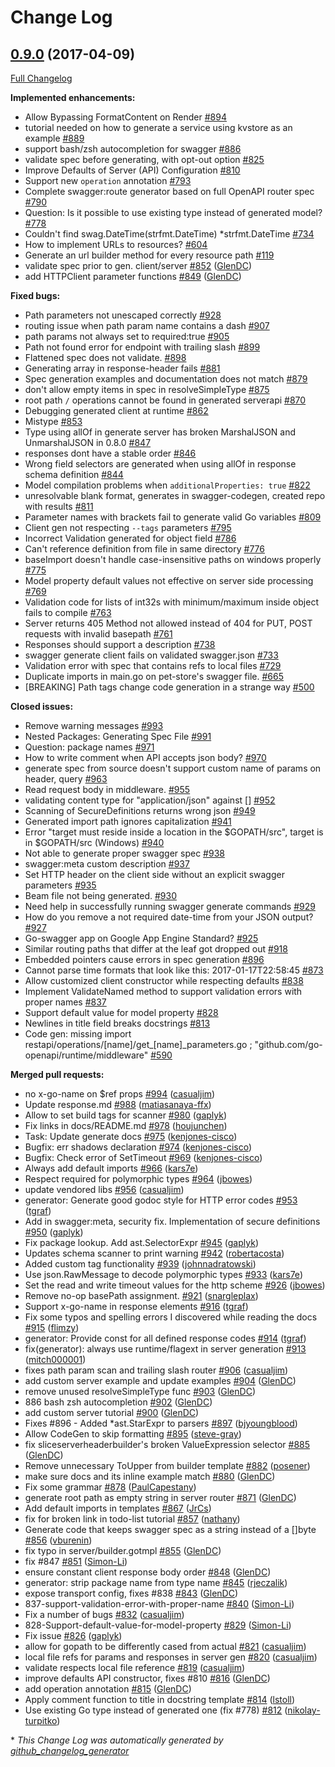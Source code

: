 # Change Log

## [0.9.0](https://github.com/joomcode/joompro-go-swagger/tree/0.9.0) (2017-04-09)
[Full Changelog](https://github.com/joomcode/joompro-go-swagger/compare/0.8.0...0.9.0)

**Implemented enhancements:**

- Allow Bypassing FormatContent on Render [\#894](https://github.com/joomcode/joompro-go-swagger/issues/894)
- tutorial needed on how to generate a service using kvstore as an example [\#889](https://github.com/joomcode/joompro-go-swagger/issues/889)
- support bash/zsh autocompletion for swagger [\#886](https://github.com/joomcode/joompro-go-swagger/issues/886)
- validate spec before generating, with opt-out option [\#825](https://github.com/joomcode/joompro-go-swagger/issues/825)
- Improve Defaults of Server \(API\) Configuration [\#810](https://github.com/joomcode/joompro-go-swagger/issues/810)
- Support new `operation` annotation [\#793](https://github.com/joomcode/joompro-go-swagger/issues/793)
- Complete swagger:route generator based on full OpenAPI router spec [\#790](https://github.com/joomcode/joompro-go-swagger/issues/790)
- Question: Is it possible to use existing type instead of generated model? [\#778](https://github.com/joomcode/joompro-go-swagger/issues/778)
- Couldn't find swag.DateTime\(strfmt.DateTime\) \*strfmt.DateTime [\#734](https://github.com/joomcode/joompro-go-swagger/issues/734)
- How to implement URLs to resources? [\#604](https://github.com/joomcode/joompro-go-swagger/issues/604)
- Generate an url builder method for every resource path [\#119](https://github.com/joomcode/joompro-go-swagger/issues/119)
- validate spec prior to gen. client/server [\#852](https://github.com/joomcode/joompro-go-swagger/pull/852) ([GlenDC](https://github.com/GlenDC))
- add HTTPClient parameter functions [\#849](https://github.com/joomcode/joompro-go-swagger/pull/849) ([GlenDC](https://github.com/GlenDC))

**Fixed bugs:**

- Path parameters not unescaped correctly [\#928](https://github.com/joomcode/joompro-go-swagger/issues/928)
- routing issue when path param name contains a dash [\#907](https://github.com/joomcode/joompro-go-swagger/issues/907)
- path params not always set to required:true [\#905](https://github.com/joomcode/joompro-go-swagger/issues/905)
- Path not found error for endpoint with trailing slash [\#899](https://github.com/joomcode/joompro-go-swagger/issues/899)
- Flattened spec does not validate. [\#898](https://github.com/joomcode/joompro-go-swagger/issues/898)
- Generating array in response-header fails [\#881](https://github.com/joomcode/joompro-go-swagger/issues/881)
- Spec generation examples and documentation does not match [\#879](https://github.com/joomcode/joompro-go-swagger/issues/879)
- don't allow empty items in spec in resolveSimpleType [\#875](https://github.com/joomcode/joompro-go-swagger/issues/875)
- root path `/` operations cannot be found in generated serverapi [\#870](https://github.com/joomcode/joompro-go-swagger/issues/870)
- Debugging generated client at runtime [\#862](https://github.com/joomcode/joompro-go-swagger/issues/862)
- Mistype [\#853](https://github.com/joomcode/joompro-go-swagger/issues/853)
- Type using allOf in generate server has broken MarshalJSON and UnmarshalJSON in 0.8.0 [\#847](https://github.com/joomcode/joompro-go-swagger/issues/847)
- responses dont have a stable order [\#846](https://github.com/joomcode/joompro-go-swagger/issues/846)
- Wrong field selectors are generated when using allOf in response schema definition [\#844](https://github.com/joomcode/joompro-go-swagger/issues/844)
- Model compilation problems when `additionalProperties: true` [\#822](https://github.com/joomcode/joompro-go-swagger/issues/822)
- unresolvable blank format, generates in swagger-codegen, created repo with results [\#811](https://github.com/joomcode/joompro-go-swagger/issues/811)
- Parameter names with brackets fail to generate valid Go variables [\#809](https://github.com/joomcode/joompro-go-swagger/issues/809)
- Client gen not respecting `--tags` parameters [\#795](https://github.com/joomcode/joompro-go-swagger/issues/795)
- Incorrect Validation generated for object field [\#786](https://github.com/joomcode/joompro-go-swagger/issues/786)
- Can't reference definition from file in same directory [\#776](https://github.com/joomcode/joompro-go-swagger/issues/776)
- baseImport doesn't handle case-insensitive paths on windows properly [\#775](https://github.com/joomcode/joompro-go-swagger/issues/775)
- Model property default values not effective on server side processing [\#769](https://github.com/joomcode/joompro-go-swagger/issues/769)
- Validation code for lists of int32s with minimum/maximum inside object fails to compile [\#763](https://github.com/joomcode/joompro-go-swagger/issues/763)
- Server returns 405 Method not allowed instead of 404 for PUT, POST requests with invalid basepath [\#761](https://github.com/joomcode/joompro-go-swagger/issues/761)
- Responses should support a description [\#738](https://github.com/joomcode/joompro-go-swagger/issues/738)
- swagger generate client fails on validated swagger.json [\#733](https://github.com/joomcode/joompro-go-swagger/issues/733)
- Validation error with spec that contains refs to local files [\#729](https://github.com/joomcode/joompro-go-swagger/issues/729)
- Duplicate imports in main.go on pet-store's swagger file. [\#665](https://github.com/joomcode/joompro-go-swagger/issues/665)
- \[BREAKING\] Path tags change code generation in a strange way [\#500](https://github.com/joomcode/joompro-go-swagger/issues/500)

**Closed issues:**

- Remove warning messages [\#993](https://github.com/joomcode/joompro-go-swagger/issues/993)
- Nested Packages: Generating Spec File [\#991](https://github.com/joomcode/joompro-go-swagger/issues/991)
- Question: package names [\#971](https://github.com/joomcode/joompro-go-swagger/issues/971)
- How to write comment when API accepts json body? [\#970](https://github.com/joomcode/joompro-go-swagger/issues/970)
- generate spec from source doesn't support custom name of params on header, query [\#963](https://github.com/joomcode/joompro-go-swagger/issues/963)
- Read request body in middleware. [\#955](https://github.com/joomcode/joompro-go-swagger/issues/955)
- validating content type for "application/json" against \[\] [\#952](https://github.com/joomcode/joompro-go-swagger/issues/952)
- Scanning of SecureDefinitions returns wrong json   [\#949](https://github.com/joomcode/joompro-go-swagger/issues/949)
- Generated import path ignores capitalization [\#941](https://github.com/joomcode/joompro-go-swagger/issues/941)
- Error "target must reside inside a location in the $GOPATH/src", target is in $GOPATH/src \(Windows\) [\#940](https://github.com/joomcode/joompro-go-swagger/issues/940)
- Not able to generate proper swagger spec [\#938](https://github.com/joomcode/joompro-go-swagger/issues/938)
- swagger:meta custom description [\#937](https://github.com/joomcode/joompro-go-swagger/issues/937)
- Set HTTP header on the client side without an explicit swagger parameters [\#935](https://github.com/joomcode/joompro-go-swagger/issues/935)
- Beam file not being generated. [\#930](https://github.com/joomcode/joompro-go-swagger/issues/930)
- Need help in successfully running swagger generate commands [\#929](https://github.com/joomcode/joompro-go-swagger/issues/929)
- How do you remove a not required date-time from your JSON output? [\#927](https://github.com/joomcode/joompro-go-swagger/issues/927)
- Go-swagger app on Google App Engine Standard? [\#925](https://github.com/joomcode/joompro-go-swagger/issues/925)
- Similar routing paths that differ at the leaf got dropped out  [\#918](https://github.com/joomcode/joompro-go-swagger/issues/918)
- Embedded pointers cause errors in spec generation [\#896](https://github.com/joomcode/joompro-go-swagger/issues/896)
- Cannot parse time formats that look like this: 2017-01-17T22:58:45 [\#873](https://github.com/joomcode/joompro-go-swagger/issues/873)
- Allow customized client constructor while respecting defaults [\#838](https://github.com/joomcode/joompro-go-swagger/issues/838)
- Implement ValidateNamed method to support validation errors with proper names [\#837](https://github.com/joomcode/joompro-go-swagger/issues/837)
- Support default value for model property [\#828](https://github.com/joomcode/joompro-go-swagger/issues/828)
- Newlines in title field breaks docstrings [\#813](https://github.com/joomcode/joompro-go-swagger/issues/813)
- Code gen: missing import restapi/operations/\[name\]/get\_\[name\]\_parameters.go ; "github.com/go-openapi/runtime/middleware" [\#590](https://github.com/joomcode/joompro-go-swagger/issues/590)

**Merged pull requests:**

- no x-go-name on $ref props [\#994](https://github.com/joomcode/joompro-go-swagger/pull/994) ([casualjim](https://github.com/casualjim))
- Update response.md [\#988](https://github.com/joomcode/joompro-go-swagger/pull/988) ([matiasanaya-ffx](https://github.com/matiasanaya-ffx))
- Allow to set build tags for scanner [\#980](https://github.com/joomcode/joompro-go-swagger/pull/980) ([gaplyk](https://github.com/gaplyk))
- Fix links in docs/README.md [\#978](https://github.com/joomcode/joompro-go-swagger/pull/978) ([houjunchen](https://github.com/houjunchen))
- Task: Update generate docs [\#975](https://github.com/joomcode/joompro-go-swagger/pull/975) ([kenjones-cisco](https://github.com/kenjones-cisco))
- Bugfix: err shadows declaration [\#974](https://github.com/joomcode/joompro-go-swagger/pull/974) ([kenjones-cisco](https://github.com/kenjones-cisco))
- Bugfix: Check error of SetTimeout [\#969](https://github.com/joomcode/joompro-go-swagger/pull/969) ([kenjones-cisco](https://github.com/kenjones-cisco))
- Always add default imports [\#966](https://github.com/joomcode/joompro-go-swagger/pull/966) ([kars7e](https://github.com/kars7e))
- Respect required for polymorphic types [\#964](https://github.com/joomcode/joompro-go-swagger/pull/964) ([jbowes](https://github.com/jbowes))
- update vendored libs [\#956](https://github.com/joomcode/joompro-go-swagger/pull/956) ([casualjim](https://github.com/casualjim))
- generator: Generate good godoc style for HTTP error codes [\#953](https://github.com/joomcode/joompro-go-swagger/pull/953) ([tgraf](https://github.com/tgraf))
- Add  in swagger:meta, security fix. Implementation of secure definitions [\#950](https://github.com/joomcode/joompro-go-swagger/pull/950) ([gaplyk](https://github.com/gaplyk))
- Fix package lookup. Add ast.SelectorExpr [\#945](https://github.com/joomcode/joompro-go-swagger/pull/945) ([gaplyk](https://github.com/gaplyk))
- Updates schema scanner to print warning [\#942](https://github.com/joomcode/joompro-go-swagger/pull/942) ([robertacosta](https://github.com/robertacosta))
- Added custom tag functionality [\#939](https://github.com/joomcode/joompro-go-swagger/pull/939) ([johnnadratowski](https://github.com/johnnadratowski))
- Use json.RawMessage to decode polymorphic types [\#933](https://github.com/joomcode/joompro-go-swagger/pull/933) ([kars7e](https://github.com/kars7e))
- Set the read and write timeout values for the http scheme [\#926](https://github.com/joomcode/joompro-go-swagger/pull/926) ([jbowes](https://github.com/jbowes))
- Remove no-op basePath assignment. [\#921](https://github.com/joomcode/joompro-go-swagger/pull/921) ([snargleplax](https://github.com/snargleplax))
- Support x-go-name in response elements [\#916](https://github.com/joomcode/joompro-go-swagger/pull/916) ([tgraf](https://github.com/tgraf))
- Fix some typos and spelling errors I discovered while reading the docs [\#915](https://github.com/joomcode/joompro-go-swagger/pull/915) ([flimzy](https://github.com/flimzy))
- generator: Provide const for all defined response codes [\#914](https://github.com/joomcode/joompro-go-swagger/pull/914) ([tgraf](https://github.com/tgraf))
- fix\(generator\): always use runtime/flagext in server generation [\#913](https://github.com/joomcode/joompro-go-swagger/pull/913) ([mitch000001](https://github.com/mitch000001))
- fixes path param scan and trailing slash router [\#906](https://github.com/joomcode/joompro-go-swagger/pull/906) ([casualjim](https://github.com/casualjim))
- add custom server example and update examples [\#904](https://github.com/joomcode/joompro-go-swagger/pull/904) ([GlenDC](https://github.com/GlenDC))
- remove unused resolveSimpleType func [\#903](https://github.com/joomcode/joompro-go-swagger/pull/903) ([GlenDC](https://github.com/GlenDC))
- 886 bash zsh autocompletion [\#902](https://github.com/joomcode/joompro-go-swagger/pull/902) ([GlenDC](https://github.com/GlenDC))
- add custom server tutorial [\#900](https://github.com/joomcode/joompro-go-swagger/pull/900) ([GlenDC](https://github.com/GlenDC))
- Fixes \#896 - Added \*ast.StarExpr to parsers [\#897](https://github.com/joomcode/joompro-go-swagger/pull/897) ([bjyoungblood](https://github.com/bjyoungblood))
- Allow CodeGen to skip formatting [\#895](https://github.com/joomcode/joompro-go-swagger/pull/895) ([steve-gray](https://github.com/steve-gray))
- fix sliceserverheaderbuilder's broken ValueExpression selector [\#885](https://github.com/joomcode/joompro-go-swagger/pull/885) ([GlenDC](https://github.com/GlenDC))
- Remove unnecessary ToUpper from builder template [\#882](https://github.com/joomcode/joompro-go-swagger/pull/882) ([posener](https://github.com/posener))
- make sure docs and its inline example match [\#880](https://github.com/joomcode/joompro-go-swagger/pull/880) ([GlenDC](https://github.com/GlenDC))
- Fix some grammar [\#878](https://github.com/joomcode/joompro-go-swagger/pull/878) ([PaulCapestany](https://github.com/PaulCapestany))
- generate root path as empty string in server router [\#871](https://github.com/joomcode/joompro-go-swagger/pull/871) ([GlenDC](https://github.com/GlenDC))
- Add default imports in templates [\#867](https://github.com/joomcode/joompro-go-swagger/pull/867) ([JrCs](https://github.com/JrCs))
- fix for broken link in todo-list tutorial [\#857](https://github.com/joomcode/joompro-go-swagger/pull/857) ([nathany](https://github.com/nathany))
- Generate code that keeps swagger spec as a string instead of a \[\]byte [\#856](https://github.com/joomcode/joompro-go-swagger/pull/856) ([vburenin](https://github.com/vburenin))
- fix typo in server/builder.gotmpl [\#855](https://github.com/joomcode/joompro-go-swagger/pull/855) ([GlenDC](https://github.com/GlenDC))
- fix \#847 [\#851](https://github.com/joomcode/joompro-go-swagger/pull/851) ([Simon-Li](https://github.com/Simon-Li))
- ensure constant client response body order [\#848](https://github.com/joomcode/joompro-go-swagger/pull/848) ([GlenDC](https://github.com/GlenDC))
- generator: strip package name from type name [\#845](https://github.com/joomcode/joompro-go-swagger/pull/845) ([rjeczalik](https://github.com/rjeczalik))
- expose transport config, fixes \#838 [\#843](https://github.com/joomcode/joompro-go-swagger/pull/843) ([GlenDC](https://github.com/GlenDC))
- 837-support-validation-error-with-proper-name [\#840](https://github.com/joomcode/joompro-go-swagger/pull/840) ([Simon-Li](https://github.com/Simon-Li))
- Fix a number of bugs [\#832](https://github.com/joomcode/joompro-go-swagger/pull/832) ([casualjim](https://github.com/casualjim))
- 828-Support-default-value-for-model-property [\#829](https://github.com/joomcode/joompro-go-swagger/pull/829) ([Simon-Li](https://github.com/Simon-Li))
- Fix issue [\#826](https://github.com/joomcode/joompro-go-swagger/pull/826) ([gaplyk](https://github.com/gaplyk))
- allow for gopath to be differently cased from actual [\#821](https://github.com/joomcode/joompro-go-swagger/pull/821) ([casualjim](https://github.com/casualjim))
- local file refs for params and responses in server gen [\#820](https://github.com/joomcode/joompro-go-swagger/pull/820) ([casualjim](https://github.com/casualjim))
- validate respects local file reference [\#819](https://github.com/joomcode/joompro-go-swagger/pull/819) ([casualjim](https://github.com/casualjim))
- improve defaults API constructor, fixes \#810 [\#816](https://github.com/joomcode/joompro-go-swagger/pull/816) ([GlenDC](https://github.com/GlenDC))
- add operation annotation [\#815](https://github.com/joomcode/joompro-go-swagger/pull/815) ([GlenDC](https://github.com/GlenDC))
- Apply comment function to title in docstring template [\#814](https://github.com/joomcode/joompro-go-swagger/pull/814) ([lstoll](https://github.com/lstoll))
- Use existing Go type instead of generated one \(fix \#778\) [\#812](https://github.com/joomcode/joompro-go-swagger/pull/812) ([nikolay-turpitko](https://github.com/nikolay-turpitko))

\* *This Change Log was automatically generated by [github_changelog_generator](https://github.com/skywinder/Github-Changelog-Generator)*
